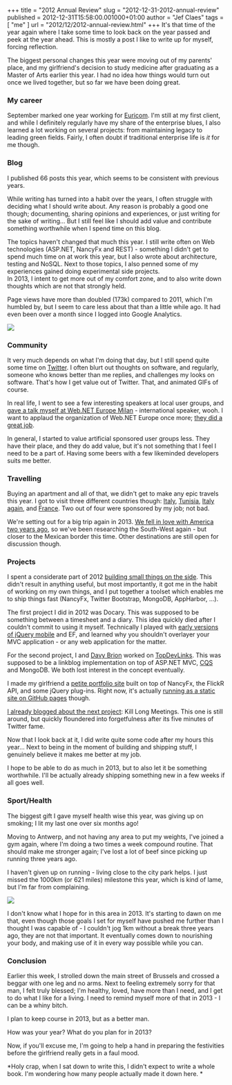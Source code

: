 +++
title = "2012 Annual Review"
slug = "2012-12-31-2012-annual-review"
published = 2012-12-31T15:58:00.001000+01:00
author = "Jef Claes"
tags = [ "me" ]
url = "2012/12/2012-annual-review.html"
+++
It's that time of the year again where I take some time to look back on
the year passed and peek at the year ahead. This is mostly a post I like
to write up for myself, forcing reflection.  
  
The biggest personal changes this year were moving out of my parents'
place, and my girlfriend's decision to study medicine after graduating
as a Master of Arts earlier this year. I had no idea how things would
turn out once we lived together, but so far we have been doing great.  
  
### My career  
  
September marked one year working for
[Euricom](http://www.linkedin.com/company/euricom?trk=hb_tab_compy_id_30393/).
I'm still at my first client, and while I definitely regularly have my
share of the enterprise blues, I also learned a lot working on several
projects: from maintaining legacy to leading green fields. Fairly, I
often doubt if traditional enterprise life is *it* for me though.  
  
### Blog  
  
I published 66 posts this year, which seems to be consistent with
previous years.  
  
While writing has turned into a habit over the years, I often struggle
with deciding what I should write about. Any reason is probably a good
one though; documenting, sharing opinions and experiences, or just
writing for the sake of writing... But I still feel like I should add
value and contribute something worthwhile when I spend time on this
blog.  
  
The topics haven't changed that much this year. I still write often on
Web technologies (ASP.NET, NancyFx and REST) - something I didn't get to
spend much time on at work this year, but I also wrote about
architecture, testing and NoSQL. Next to those topics, I also penned
some of my experiences gained doing experimental side projects.  
In 2013, I intent to get more out of my comfort zone, and to also write
down thoughts which are not that strongly held.  
  
Page views have more than doubled (173k) compared to 2011, which I'm
humbled by, but I seem to care less about that than a little while ago.
It had even been over a month since I logged into Google Analytics.  
  
[![](/post/images/thumbnails/2012-12-31-2012-annual-review-traffic.PNG)](/post/images/2012-12-31-2012-annual-review-traffic.PNG)

  
### Community  
  
It very much depends on what I'm doing that day, but I still spend
quite some time on [Twitter](http://twitter.com/JefClaes). I often blurt
out thoughts on software, and regularly, someone who knows better than
me replies, and challenges my looks on software. That's how I get value
out of Twitter. That, and animated GIFs of course.  
  
In real life, I went to see a few interesting speakers at local user
groups, and [gave a talk myself at Web.NET Europe
Milan](http://www.jefclaes.be/2012/10/slides-and-code-from-my-webnet-europe.html) - international speaker, wooh. I want to applaud the organization of Web.NET Europe once more; [they did a great
job](http://www.jefclaes.be/2012/10/post-webnet-europe.html).  
  
In general, I started to value artificial sponsored user groups less.
They have their place, and they do add value, but it's not something
that I feel I need to be a part of. Having some beers with a few
likeminded developers suits me better.  
  
### Travelling  
  
Buying an apartment and all of that, we didn't get to make any epic
travels this year. I got to visit three different countries though:
[Italy](http://www.jefclaes.be/2012/07/finito.html),
[Tunisia](http://www.jefclaes.be/2012/09/slides-and-code-from-my-tunisia-rest.html),
[Italy again](http://www.jefclaes.be/2012/10/slides-and-code-from-my-webnet-europe.html),
and [France](http://www.jefclaes.be/2012/10/cote-dopale.html). Two out
of four were sponsored by my job; not bad.  
  
We're setting out for a big trip again in 2013. [We fell in love with
America two years
ago](http://www.jefclaes.be/2011/09/once-upon-time-in-west.html), so
we've been researching the South-West again - but closer to the Mexican
border this time. Other destinations are still open for discussion
though.  
  
### Projects  
  
I spent a considerate part of 2012 [building small things on the
side](http://www.jefclaes.be/2011/09/building-small-things.html). This
didn't result in anything useful, but most importantly, it got me in the
habit of working on my own things, and I put together a toolset which
enables me to ship things fast (NancyFx, Twitter Bootstrap, MongoDB,
AppHarbor, ...).  
  
The first project I did in 2012 was Docary. This was supposed to be
something between a timesheet and a diary. This idea quickly died after
I couldn't commit to using it myself. Technically I played with [early
versions of jQuery
mobile](http://www.jefclaes.be/2011/11/programming-for-future-of-mobile.html)
and EF, and learned why you shouldn't overlayer your MVC application -
or any web application for the matter.  
  
For the second project, I and [Davy
Brion](https://twitter.com/davybrion) worked on
[TopDevLinks](https://github.com/JefClaes/topdevlinks). This was
supposed to be a linkblog implementation on top of ASP.NET MVC,
[CQS](http://www.jefclaes.be/2012/10/commands-queries-and-testing.html)
and MongoDB. We both lost interest in the concept eventually.  
  
I made my girlfriend a [petite portfolio
site](https://github.com/JefClaes/kristienbehets-portfolio) built on top
of NancyFx, the FlickR API, and some jQuery plug-ins. Right now, it's
actually [running as a static site on GitHub
pages](http://kristienbehets.be/) though.  
  
[I already blogged about the next
project](http://www.jefclaes.be/2012/11/released-kill-long-meetings.html):
Kill Long Meetings. This one is still around, but quickly floundered
into forgetfulness after its five minutes of Twitter fame.  
    
Now that I look back at it, I did write quite some code after my hours
this year... Next to being in the moment of building and shipping stuff,
I genuinely believe it makes me better at my job.  
  
I hope to be able to do as much in 2013, but to also let it be something
worthwhile. I'll be actually already shipping something new in a few
weeks if all goes well.  
  
### Sport/Health 
  
The biggest gift I gave myself health wise this year, was giving up on
smoking; I lit my last one over six months ago!  
  
Moving to Antwerp, and not having any area to put my weights, I've
joined a gym again, where I'm doing a two times a week compound routine.
That should make me stronger again; I've lost a lot of beef since
picking up running three years ago.  
  
I haven't given up on running - living close to the city park helps. I
just missed the 1000km (or 621 miles) milestone this year, which is kind
of lame, but I'm far from complaining.  
  
[![](/post/images/thumbnails/2012-12-31-2012-annual-review-nikerunning.PNG)](/post/images/2012-12-31-2012-annual-review-nikerunning.PNG)

I don't know what I hope for in this area in 2013. It's starting to dawn
on me that, even though those goals I set for myself have pushed me
further than I thought I was capable of - I couldn't jog 1km without a
break three years ago, they are not that important. It eventually comes
down to nourishing your body, and making use of it in every way possible
while you can.  
  
### Conclusion
 
Earlier this week, I strolled down the main street of Brussels and
crossed a beggar with one leg and no arms. Next to feeling extremely
sorry for that man, I felt truly blessed; I'm healthy, loved, have more
than I need, and I get to do what I like for a living. I need to remind
myself more of that in 2013 - I can be a whiny bitch.  
  
I plan to keep course in 2013, but as a better man.  
  
How was your year? What do you plan for in 2013?  
  
Now, if you'll excuse me, I'm going to help a hand in preparing the
festivities before the girlfriend really gets in a faul mood.  
  
*Holy crap, when I sat down to write this, I didn't expect to write a
whole book. I'm wondering how many people actually made it down here. *
